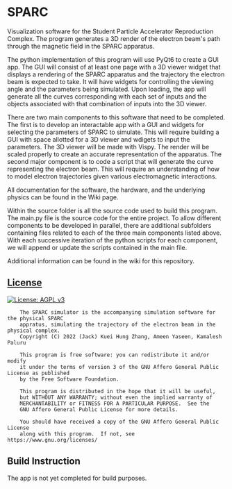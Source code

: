 # SPARC
Visualization software for the Student Particle Accelerator Reproduction Complex. The program generates a 3D render of the electron beam's path through the magnetic field in the SPARC apparatus.

The python implementation of this program will use PyQt6 to create a GUI app. The GUI will consist of at least one page with a 3D viewer widget that displays a rendering of the SPARC apparatus and the trajectory the electron beam is expected to take. It will have widgets for controlling the viewing angle and the parameters being simulated. Upon loading, the app will generate all the curves corresponding with each set of inputs and the objects associated with that combination of inputs into the 3D viewer. 

There are two main components to this software that need to be completed. The first is to develop an interactable app with a GUI and widgets for selecting the parameters of SPARC to simulate. This will require building a GUI with space allotted for a 3D viewer and wdigets to input the parameters. The 3D viewer will be made with Vispy. The render will be scaled properly to create an accurate representation of the apparatus. The second major component is to code a script that will generate the curve representing the electron beam. This will require an understanding of how to model electron trajectories given various electromagnetic interactions. 

All documentation for the software, the hardware, and the underlying physics can be found in the Wiki page.

Within the source folder is all the source code used to build this program. The main.py file is the source code for the entire project. To allow different components to be developed in parallel, there are additional subfolders containing files related to each of the three main components listed above. With each successive iteration of the python scripts for each component, we will append or update the scripts contained in the main file. 

Additional information can be found in the wiki for this repository.

## [License](https://github.com/UW-Physics-Undergrads-of-2024/SPARC/blob/master/LICENSE)
[![License: AGPL v3](https://img.shields.io/badge/License-AGPL_v3-blue.svg)](https://www.gnu.org/licenses/agpl-3.0)
```
    The SPARC simulator is the accompanying simulation software for the physical SPARC
    appratus, simulating the trajectory of the electron beam in the physical complex.
    Copyright (C) 2022 (Jack) Kuei Hung Zhang, Ameen Yaseen, Kamalesh Paluru

    This program is free software: you can redistribute it and/or modify
    it under the terms of version 3 of the GNU Affero General Public License as published
    by the Free Software Foundation.

    This program is distributed in the hope that it will be useful,
    but WITHOUT ANY WARRANTY; without even the implied warranty of
    MERCHANTABILITY or FITNESS FOR A PARTICULAR PURPOSE.  See the
    GNU Affero General Public License for more details.
    
    You should have received a copy of the GNU Affero General Public License
    along with this program.  If not, see https://www.gnu.org/licenses/
```

## Build Instruction
The app is not yet completed for build purposes.
